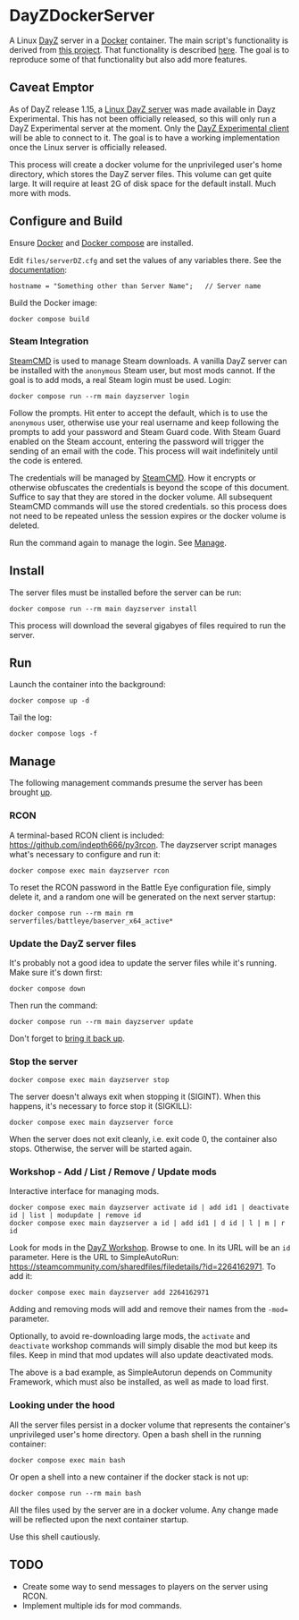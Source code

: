 # DayZDockerServer

A Linux [DayZ](https://dayz.com) server in a [Docker](https://docs.docker.com/) container. The main script's
functionality is derived from [this project](https://github.com/thelastnoc/dayz-sa_linuxserver). That functionality is
described [here](https://steamcommunity.com/sharedfiles/filedetails/?id=1517338673). The goal is to reproduce some of
that functionality but also add more features. 

## Caveat Emptor

As of DayZ release 1.15, a [Linux DayZ server](https://steamdb.info/app/1042420/) was made available in Dayz
Experimental. This has not been officially released, so this will only run a DayZ Experimental server at the
moment. Only the [DayZ Experimental client](https://dayz.fandom.com/wiki/Experimental) will be able to connect to it.
The goal is to have a working implementation once the Linux server is officially released.

This process will create a docker volume for the unprivileged user's home directory, which stores the DayZ server files.
This volume can get quite large. It will require at least 2G of disk space for the default install. Much more with mods.

## Configure and Build

Ensure [Docker](https://docs.docker.com/engine/install/) and [Docker compose](https://docs.docker.com/compose/install/)
are installed.

Edit `files/serverDZ.cfg` and set the values of any variables there. 
See the [documentation](https://forums.dayz.com/topic/239635-dayz-server-files-documentation/):

```
hostname = "Something other than Server Name";   // Server name
```

Build the Docker image:

```
docker compose build
```

### Steam Integration

[SteamCMD](https://developer.valvesoftware.com/wiki/SteamCMD) is used to manage Steam downloads. A vanilla DayZ server
can be installed with the `anonymous` Steam user, but most mods cannot. If the goal is to add mods, a real Steam login
must be used. Login:

```
docker compose run --rm main dayzserver login
```

Follow the prompts. Hit enter to accept the default, which is to use the `anonymous` user, otherwise use your real
username and keep following the prompts to add your password and Steam Guard code. With Steam Guard enabled on the Steam
account, entering the password will trigger the sending of an email with the code. This process will wait indefinitely
until the code is entered.

The credentials will be managed by [SteamCMD](https://developer.valvesoftware.com/wiki/SteamCMD). How it encrypts or
otherwise obfuscates the credentials is beyond the scope of this document. Suffice to say that they are stored in the
docker volume. All subsequent SteamCMD commands will use the stored credentials. so this process does not need to be
repeated unless the session expires or the docker volume is deleted.

Run the command again to manage the login. See [Manage](#manage). 

## Install

The server files must be installed before the server can be run:
```
docker compose run --rm main dayzserver install
```
This process will download the several gigabyes of files required to run the server.

## Run

Launch the container into the background:

```
docker compose up -d
```

Tail the log:

```
docker compose logs -f
```
  
## Manage

The following management commands presume the server has been brought [up](#run).

### RCON

A terminal-based RCON client is included: https://github.com/indepth666/py3rcon.
The dayzserver script manages what's necessary to configure and run it:

```
docker compose exec main dayzserver rcon
```

To reset the RCON password in the Battle Eye configuration file, simply delete it, and a random one will be generated
on the next server startup:

```
docker compose run --rm main rm serverfiles/battleye/baserver_x64_active*
```

### Update the DayZ server files

It's probably not a good idea to update the server files while it's running. Make sure it's down first:

```
docker compose down
```

Then run the command:

```
docker compose run --rm main dayzserver update
```

Don't forget to [bring it back up](#run).

### Stop the server

```
docker compose exec main dayzserver stop
```

The server doesn't always exit when stopping it (SIGINT). When this happens, it's necessary to force stop it (SIGKILL):

```
docker compose exec main dayzserver force
```

When the server does not exit cleanly, i.e. exit code 0, the container also stops. Otherwise, the server will be started again.

### Workshop - Add / List / Remove / Update mods

Interactive interface for managing mods. 

```
docker compose exec main dayzserver activate id | add id1 | deactivate id | list | modupdate | remove id
docker compose exec main dayzserver a id | add id1 | d id | l | m | r id
```

Look for mods in the [DayZ Workshop](https://steamcommunity.com/app/221100/workshop/). Browse to one. In its URL will be
an `id` parameter. Here is the URL to SimpleAutoRun: https://steamcommunity.com/sharedfiles/filedetails/?id=2264162971. To
add it:

```
docker compose exec main dayzserver add 2264162971
```

Adding and removing mods will add and remove their names from the `-mod=` parameter.

Optionally, to avoid re-downloading large mods, the `activate` and `deactivate` workshop commands will
simply disable the mod but keep its files. Keep in mind that mod updates will also update deactivated 
mods.

The above is a bad example, as SimpleAutorun depends on Community Framework, which must also be installed, as well as made to load first.

### Looking under the hood

All the server files persist in a docker volume that represents the container's unprivileged user's home directory. Open a bash shell in
the running container:

```
docker compose exec main bash
```

Or open a shell into a new container if the docker stack is not up:
```
docker compose run --rm main bash
```

All the files used by the server are in a docker volume. Any change made will be reflected upon the next container startup.

Use this shell cautiously.

## TODO

* Create some way to send messages to players on the server using RCON.
* Implement multiple ids for mod commands.
